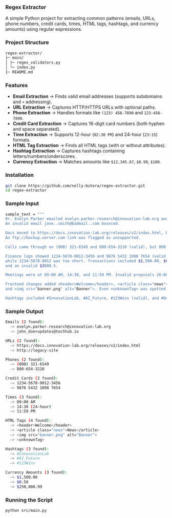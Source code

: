 ### Regex Extractor

A simple Python project for extracting common patterns (emails, URLs, phone numbers, credit cards, times, HTML tags, hashtags, and currency amounts) using regular expressions.


### Project Structure

```bash
regex-extractor/
├─ main/
│ ├─ regex_validators.py
│ └─ index.py
├─ README.md
```

### Features

- **Email Extraction** → Finds valid email addresses (supports subdomains and `+` addressing).
- **URL Extraction** → Captures HTTP/HTTPS URLs with optional paths.
- **Phone Extraction** → Handles formats like `(123) 456-7890` and `123-456-7890`.
- **Credit Card Extraction** → Captures 16-digit card numbers (both hyphen and space separated).
- **Time Extraction** → Supports 12-hour (`02:30 PM`) and 24-hour (`23:15`) formats.
- **HTML Tag Extraction** → Finds all HTML tags (with or without attributes).
- **Hashtag Extraction** → Captures hashtags containing letters/numbers/underscores.
- **Currency Extraction** → Matches amounts like `$12,345.67`, `$0.99`, `$100`.


### Installation

```bash
git clone https://github.com/nelly-butera/regex-extractor.git
cd regex-extractor

```

### Sample Input

```bash
sample_text = """
Dr. Evelyn Parker emailed evelyn.parker.research@innovation-lab.org and cc'd john_doe+updates@techhub.io. 
An invalid email jane..smith@badmail..com bounced.

Docs moved to https://docs.innovation-lab.org/releases/v2/index.html, but old http://legacy-site kept redirecting. 
An ftp://backup.server.com link was flagged as unsupported.

Calls came through on (800) 321-6549 and 800-654-3210 (valid), but 800.3216.549 was ignored.

Finance logs showed 1234-5678-9012-3456 and 9876 5432 1098 7654 (valid cards), 
while 1234-5678-9012 was too short. Transactions included $1,500.00, $0.50, $250,000.99, 
and an invalid $3000.5.

Meetings were at 09:00 AM, 14:30, and 11:59 PM. Invalid proposals 26:00 and 12:75 were flagged.

Frontend changes added <header>Welcome</header>, <article class="news">News</article>, 
and <img src="banner.png" alt="Banner">. Even <unknownTag> was spotted.

Hashtags included #InnovationLab, #AI_Future, #123Wins (valid), and #Oops-WrongTag (invalid).

```

### Sample Output

```bash
Emails (2 found):
  -> evelyn.parker.research@innovation-lab.org
  -> john_doe+updates@techhub.io

URLs (2 found):
  -> https://docs.innovation-lab.org/releases/v2/index.html
  -> http://legacy-site

Phones (2 found):
  -> (800) 321-6549
  -> 800-654-3210

Credit Cards (2 found):
  -> 1234-5678-9012-3456
  -> 9876 5432 1098 7654

Times (3 found):
  -> 09:00 AM
  -> 14:30 (24-hour)
  -> 11:59 PM

HTML Tags (4 found):
  -> <header>Welcome</header>
  -> <article class="news">News</article>
  -> <img src="banner.png" alt="Banner">
  -> <unknownTag>

Hashtags (3 found):
  -> #InnovationLab
  -> #AI_Future
  -> #123Wins

Currency Amounts (3 found):
  -> $1,500.00
  -> $0.50
  -> $250,000.99

```

### Running the Script

```bash
python src/main.py

```